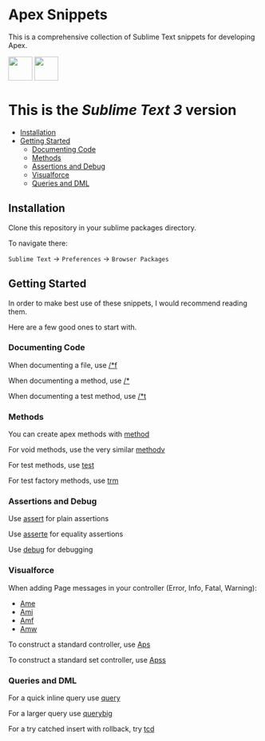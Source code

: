 # Apex Snippets

This is a comprehensive collection of Sublime Text snippets for developing Apex.

[<img src="https://cdn-business.discourse.org/uploads/github_atom/490/d8548f4ce56f1599.png" width="48">](https://github.com/nathanKramer/atom-apex-snippets) [<img src="http://c758482.r82.cf2.rackcdn.com/sublime_text_icon_2181.png" width="48">](https://github.com/nathanKramer/apex-snippets)

This is the _Sublime Text 3_ version
====================================

<!-- START doctoc generated TOC please keep comment here to allow auto update -->
<!-- DON'T EDIT THIS SECTION, INSTEAD RE-RUN doctoc TO UPDATE -->


- [Installation](#installation)
- [Getting Started](#getting-started)
  - [Documenting Code](#documenting-code)
  - [Methods](#methods)
  - [Assertions and Debug](#assertions-and-debug)
  - [Visualforce](#visualforce)
  - [Queries and DML](#queries-and-dml)

<!-- END doctoc generated TOC please keep comment here to allow auto update -->

## Installation

Clone this repository in your sublime packages directory.

To navigate there:

`Sublime Text` -> `Preferences` -> `Browser Packages`

## Getting Started

In order to make best use of these snippets, I would recommend reading them.

Here are a few good ones to start with.

### Documenting Code

When documenting a file, use [/*f](/filecomment.sublime-snippet)

When documenting a method, use [/*](/comment.sublime-snippet)

When documenting a test method, use [/*t](/test_method.sublime-snippet)

### Methods

You can create apex methods with [method](/method.sublime-snippet)

For void methods, use the very similar [methodv](/method.sublime-snippet)

For test methods, use [test](/test_method.sublime-snippet)

For test factory methods, use [trm](/test_record_method.sublime-snippet)

### Assertions and Debug

Use [assert](/assert.sublime-snippet) for plain assertions

Use [asserte](/assert_equals.sublime-snippet) for equality assertions

Use [debug](/debug.sublime-snippet) for debugging

### Visualforce

When adding Page messages in your controller (Error, Info, Fatal, Warning):

- [Ame](/add_message_error.sublime-snippet)
- [Ami](/add_message_info.sublime-snippet)
- [Amf](/add_message_fatal.sublime-snippet)
- [Amw](/add_message_warning.sublime-snippet)

To construct a standard controller, use [Aps](/initialise_standard_controller.sublime-snippet)

To construct a standard set controller, use [Apss](/initialise_standard_set_controller.sublime-snippet)

### Queries and DML

For a quick inline query use [query](/soql_query.sublime-snippet)

For a larger query use [querybig](/soql_query_big.sublime-snippet)

For a try catched insert with rollback, try [tcd](/safe_dml.sublime-snippet)
